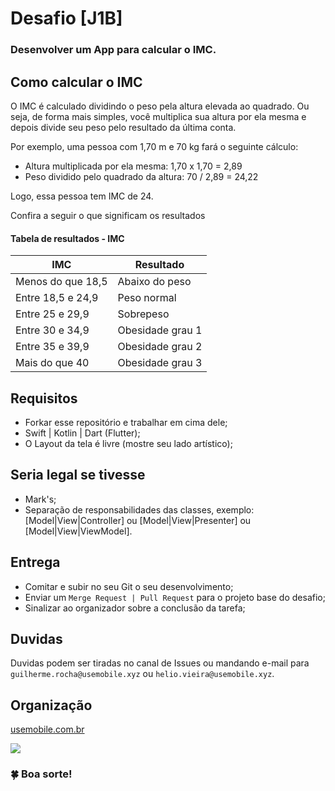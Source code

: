 # Desafio [J1B]

### Desenvolver um App para calcular o IMC.

## Como calcular o IMC

O IMC é calculado dividindo o peso pela altura elevada ao quadrado. Ou seja, de forma mais simples, você multiplica sua altura por ela mesma e depois divide seu peso pelo resultado da última conta.

Por exemplo, uma pessoa com 1,70 m e 70 kg fará o seguinte cálculo:

- Altura multiplicada por ela mesma: 1,70 x 1,70 = 2,89
- Peso dividido pelo quadrado da altura: 70 / 2,89 = 24,22

Logo, essa pessoa tem IMC de 24.

Confira a seguir o que significam os resultados

#### Tabela de resultados - IMC

|IMC                | Resultado             |
|-----------------------|-----------------------|
| Menos do que 18,5    | Abaixo do peso    |
| Entre 18,5 e 24,9    | Peso normal        |
| Entre 25 e 29,9    | Sobrepeso        |
| Entre 30 e 34,9    | Obesidade grau 1    |
| Entre 35 e 39,9    | Obesidade grau 2    |
| Mais do que 40    | Obesidade grau 3    |


## Requisitos

- Forkar esse repositório e trabalhar em cima dele;
- Swift | Kotlin | Dart (Flutter);
- O Layout da tela é livre (mostre seu lado artístico);


## Seria legal se tivesse

- Mark's;
- Separação de responsabilidades das classes, exemplo: [Model|View|Controller] ou [Model|View|Presenter] ou [Model|View|ViewModel].

## Entrega

- Comitar e subir no seu Git o seu desenvolvimento;
- Enviar um `Merge Request | Pull Request` para o projeto base do desafio;
- Sinalizar ao organizador sobre a conclusão da tarefa;

## Duvidas
Duvidas podem ser tiradas no canal de Issues ou mandando e-mail para `guilherme.rocha@usemobile.xyz` ou `helio.vieira@usemobile.xyz`.

## Organização
[usemobile.com.br](https://www.usemobile.com.br)

![](https://media.glassdoor.com/sqll/2793862/usemobile-squarelogo-1574702496477.png)


### 🍀 Boa sorte! 
